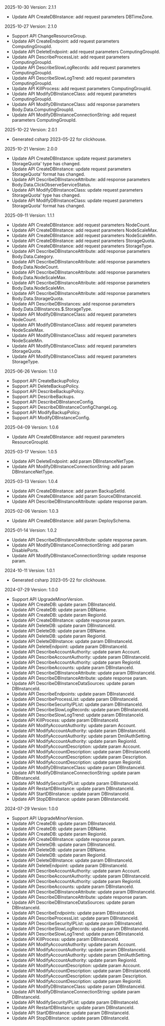 2025-10-30 Version: 2.1.1
- Update API CreateDBInstance: add request parameters DBTimeZone.


2025-10-27 Version: 2.1.0
- Support API ChangeResourceGroup.
- Update API CreateEndpoint: add request parameters ComputingGroupId.
- Update API DeleteEndpoint: add request parameters ComputingGroupId.
- Update API DescribeProcessList: add request parameters ComputingGroupId.
- Update API DescribeSlowLogRecords: add request parameters ComputingGroupId.
- Update API DescribeSlowLogTrend: add request parameters ComputingGroupId.
- Update API KillProcess: add request parameters ComputingGroupId.
- Update API ModifyDBInstanceClass: add request parameters ComputingGroupId.
- Update API ModifyDBInstanceClass: add response parameters Body.Data.ComputingGroupId.
- Update API ModifyDBInstanceConnectionString: add request parameters ComputingGroupId.


2025-10-22 Version: 2.0.1
- Generated csharp 2023-05-22 for clickhouse.

2025-10-21 Version: 2.0.0
- Update API CreateDBInstance: update request parameters StorageQuota' type has changed.
- Update API CreateDBInstance: update request parameters StorageQuota' format has changed.
- Update API DescribeDBInstanceAttribute: add response parameters Body.Data.ClickObserveServiceStatus.
- Update API ModifyDBInstanceClass: update request parameters StorageQuota' type has changed.
- Update API ModifyDBInstanceClass: update request parameters StorageQuota' format has changed.


2025-09-11 Version: 1.1.1
- Update API CreateDBInstance: add request parameters NodeCount.
- Update API CreateDBInstance: add request parameters NodeScaleMax.
- Update API CreateDBInstance: add request parameters NodeScaleMin.
- Update API CreateDBInstance: add request parameters StorageQuota.
- Update API CreateDBInstance: add request parameters StorageType.
- Update API DescribeDBInstanceAttribute: add response parameters Body.Data.Category.
- Update API DescribeDBInstanceAttribute: add response parameters Body.Data.NodeCount.
- Update API DescribeDBInstanceAttribute: add response parameters Body.Data.NodeScaleMax.
- Update API DescribeDBInstanceAttribute: add response parameters Body.Data.NodeScaleMin.
- Update API DescribeDBInstanceAttribute: add response parameters Body.Data.StorageQuota.
- Update API DescribeDBInstances: add response parameters Body.Data.DBInstances.$.StorageType.
- Update API ModifyDBInstanceClass: add request parameters NodeCount.
- Update API ModifyDBInstanceClass: add request parameters NodeScaleMax.
- Update API ModifyDBInstanceClass: add request parameters NodeScaleMin.
- Update API ModifyDBInstanceClass: add request parameters StorageQuota.
- Update API ModifyDBInstanceClass: add request parameters StorageType.


2025-06-26 Version: 1.1.0
- Support API CreateBackupPolicy.
- Support API DeleteBackupPolicy.
- Support API DescribeBackupPolicy.
- Support API DescribeBackups.
- Support API DescribeDBInstanceConfig.
- Support API DescribeDBInstanceConfigChangeLog.
- Support API ModifyBackupPolicy.
- Support API ModifyDBInstanceConfig.


2025-04-09 Version: 1.0.6
- Update API CreateDBInstance: add request parameters ResourceGroupId.


2025-03-17 Version: 1.0.5
- Update API DeleteEndpoint: add param DBInstanceNetType.
- Update API ModifyDBInstanceConnectionString: add param DBInstanceNetType.


2025-03-13 Version: 1.0.4
- Update API CreateDBInstance: add param BackupSetId.
- Update API CreateDBInstance: add param SourceDBInstanceId.
- Update API DescribeDBInstanceAttribute: update response param.


2025-02-06 Version: 1.0.3
- Update API CreateDBInstance: add param DeploySchema.


2025-01-14 Version: 1.0.2
- Update API DescribeDBInstanceAttribute: update response param.
- Update API ModifyDBInstanceConnectionString: add param DisablePorts.
- Update API ModifyDBInstanceConnectionString: update response param.


2024-10-11 Version: 1.0.1
- Generated csharp 2023-05-22 for clickhouse.

2024-07-29 Version: 1.0.0
- Support API UpgradeMinorVersion.
- Update API CreateDB: update param DBInstanceId.
- Update API CreateDB: update param DBName.
- Update API CreateDB: update param RegionId.
- Update API CreateDBInstance: update response param.
- Update API DeleteDB: update param DBInstanceId.
- Update API DeleteDB: update param DBName.
- Update API DeleteDB: update param RegionId.
- Update API DeleteDBInstance: update param DBInstanceId.
- Update API DeleteEndpoint: update param DBInstanceId.
- Update API DescribeAccountAuthority: update param Account.
- Update API DescribeAccountAuthority: update param DBInstanceId.
- Update API DescribeAccountAuthority: update param RegionId.
- Update API DescribeAccounts: update param DBInstanceId.
- Update API DescribeDBInstanceAttribute: update param DBInstanceId.
- Update API DescribeDBInstanceAttribute: update response param.
- Update API DescribeDBInstanceDataSources: update param DBInstanceId.
- Update API DescribeEndpoints: update param DBInstanceId.
- Update API DescribeProcessList: update param DBInstanceId.
- Update API DescribeSecurityIPList: update param DBInstanceId.
- Update API DescribeSlowLogRecords: update param DBInstanceId.
- Update API DescribeSlowLogTrend: update param DBInstanceId.
- Update API KillProcess: update param DBInstanceId.
- Update API ModifyAccountAuthority: update param Account.
- Update API ModifyAccountAuthority: update param DBInstanceId.
- Update API ModifyAccountAuthority: update param DmlAuthSetting.
- Update API ModifyAccountAuthority: update param RegionId.
- Update API ModifyAccountDescription: update param Account.
- Update API ModifyAccountDescription: update param DBInstanceId.
- Update API ModifyAccountDescription: update param Description.
- Update API ModifyAccountDescription: update param RegionId.
- Update API ModifyDBInstanceClass: update param DBInstanceId.
- Update API ModifyDBInstanceConnectionString: update param DBInstanceId.
- Update API ModifySecurityIPList: update param DBInstanceId.
- Update API RestartDBInstance: update param DBInstanceId.
- Update API StartDBInstance: update param DBInstanceId.
- Update API StopDBInstance: update param DBInstanceId.


2024-07-29 Version: 1.0.0
- Support API UpgradeMinorVersion.
- Update API CreateDB: update param DBInstanceId.
- Update API CreateDB: update param DBName.
- Update API CreateDB: update param RegionId.
- Update API CreateDBInstance: update response param.
- Update API DeleteDB: update param DBInstanceId.
- Update API DeleteDB: update param DBName.
- Update API DeleteDB: update param RegionId.
- Update API DeleteDBInstance: update param DBInstanceId.
- Update API DeleteEndpoint: update param DBInstanceId.
- Update API DescribeAccountAuthority: update param Account.
- Update API DescribeAccountAuthority: update param DBInstanceId.
- Update API DescribeAccountAuthority: update param RegionId.
- Update API DescribeAccounts: update param DBInstanceId.
- Update API DescribeDBInstanceAttribute: update param DBInstanceId.
- Update API DescribeDBInstanceAttribute: update response param.
- Update API DescribeDBInstanceDataSources: update param DBInstanceId.
- Update API DescribeEndpoints: update param DBInstanceId.
- Update API DescribeProcessList: update param DBInstanceId.
- Update API DescribeSecurityIPList: update param DBInstanceId.
- Update API DescribeSlowLogRecords: update param DBInstanceId.
- Update API DescribeSlowLogTrend: update param DBInstanceId.
- Update API KillProcess: update param DBInstanceId.
- Update API ModifyAccountAuthority: update param Account.
- Update API ModifyAccountAuthority: update param DBInstanceId.
- Update API ModifyAccountAuthority: update param DmlAuthSetting.
- Update API ModifyAccountAuthority: update param RegionId.
- Update API ModifyAccountDescription: update param Account.
- Update API ModifyAccountDescription: update param DBInstanceId.
- Update API ModifyAccountDescription: update param Description.
- Update API ModifyAccountDescription: update param RegionId.
- Update API ModifyDBInstanceClass: update param DBInstanceId.
- Update API ModifyDBInstanceConnectionString: update param DBInstanceId.
- Update API ModifySecurityIPList: update param DBInstanceId.
- Update API RestartDBInstance: update param DBInstanceId.
- Update API StartDBInstance: update param DBInstanceId.
- Update API StopDBInstance: update param DBInstanceId.


